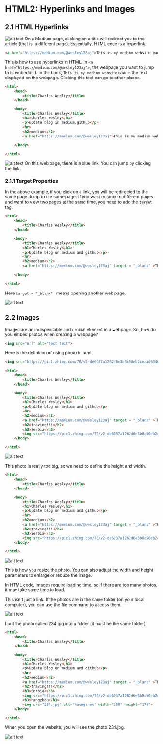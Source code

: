 # HTML2: Hyperlinks and Images

## 2.1 HTML Hyperlinks
![alt text](image-3.png)
On a Medium page, clicking on a title will redirect you to the article (that is, a different page). Essentially, HTML code is a hyperlink.
```html
<a href="https://medium.com/@wesley123aj">This is my medium website page</a>
```

This is how to use hyperlinks in HTML. In `<a href="https://medium.com/@wesley123aj">`, the webpage you want to jump to is embedded. In the back, `This is my medium website</a>` is the text displayed on the webpage. Clicking this text can go to other places.

```html
<html>
    <head>
        <title>Charles Wesley</title>
    </head>

    <body>
        <title>Charles Wesley</title>
        <h1>Charles Wesley</h1>
        <p>update blog in medium,github</p>
        <hr>
        <h2>medium</h2>
        <a href="https://medium.com/@wesley123aj">This is my medium website page</a>
        
    </body>

</html>
```

![alt text](image-4.png)
On this web page, there is a blue link. You can jump by clicking the link.

### 2.1.1 Target Properties
In the above example, if you click on a link, you will be redirected to the same page.Jump to the same page. If you want to jump to different pages and want to view two pages at the same time, you need to add the `target` tag.

```html
<html>
    <head>
        <title>Charles Wesley</title>
    </head>

    <body>
        <title>Charles Wesley</title>
        <h1>Charles Wesley</h1>
        <p>Update blog on medium and github</p>
        <hr>
        <h2>medium</h2>
        <a href="https://medium.com/@wesley123aj" target = "_blank" >This is my medium website page</a>
        
    </body>

</html>
```

Here `target = "_blank" ` means opening another web page.

![alt text](image-7.png)

## 2.2 Images
Images are an indispensable and crucial element in a webpage. So, how do you embed photos when creating a webpage?
```html
<img src="url" alt="text text">
```

Here is the definition of using photo in html
```html
<img src="https://pic1.zhimg.com/70/v2-de6937a1262d6e3b8c50eb2ceaad6346_1440w.avis?source=172ae18b&biz_tag=Post" alt="Serbia travel photos">
```

```html
<html>
    <head>
        <title>Charles Wesley</title>
    </head>

    <body>
        <title>Charles Wesley</title>
        <h1>Charles Wesley</h1>
        <p>Update blog on medium and github</p>
        <hr>
        <h2>medium</h2>
        <a href="https://medium.com/@wesley123aj" target = "_blank" >This is my medium website page</a>
        <h2>traving!!!</h2>
        <h3>Serbia</h3>
        <img src="https://pic1.zhimg.com/70/v2-de6937a1262d6e3b8c50eb2ceaad6346_1440w.avis?source=172ae18b&biz_tag=Post" alt="Serbia travel photos">
    </body>

</html>
```

![alt text](image-8.png)

This photo is really too big, so we need to define the height and width.

```html
<html>
    <head>
        <title>Charles Wesley</title>
    </head>

    <body>
        <title>Charles Wesley</title>
        <h1>Charles Wesley</h1>
        <p>Update blog on medium and github</p>
        <hr>
        <h2>medium</h2>
        <a href="https://medium.com/@wesley123aj" target = "_blank" >This is my medium website page</a>
        <h2>traving!!!</h2>
        <h3>Serbia</h3>
        <img src="https://pic1.zhimg.com/70/v2-de6937a1262d6e3b8c50eb2ceaad6346_1440w.avis?source=172ae18b&biz_tag=Post" alt="Serbia travel photos" width="100" height="100">
    </body>

</html>
```

![alt text](image-9.png)

This is how you resize the photo. You can also adjust the width and height parameters to enlarge or reduce the image.

In HTML code, images require loading time, so if there are too many photos, it may take some time to load.

This isn't just a link. If the photos are in the same folder (on your local computer), you can use the file command to access them.

![alt text](image-10.png)

I put the photo called 234.jpg into a folder (it must be the same folder)
```html
<html>
    <head>
        <title>Charles Wesley</title>
    </head>

    <body>
        <title>Charles Wesley</title>
        <h1>Charles Wesley</h1>
        <p>Update blog on medium and github</p>
        <hr>
        <h2>medium</h2>
        <a href="https://medium.com/@wesley123aj" target = "_blank" >This is my medium website page</a>
        <h2>traving!!!</h2>
        <h3>Serbia</h3>
        <img src="https://pic1.zhimg.com/70/v2-de6937a1262d6e3b8c50eb2ceaad6346_1440w.avis?source=172ae18b&biz_tag=Post" alt="Serbia travel photos" width="100" height="100">
        <h3>hangzhou</h3>
        <img src="234.jpg" alt="haongzhou" width="200" height="170">
    </body>

</html>
```

When you open the website, you will see the photo 234.jpg.

![alt text](image-11.png)